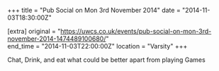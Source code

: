 +++
title = "Pub Social on Mon 3rd November 2014"
date = "2014-11-03T18:30:00Z"

[extra]
original = "https://uwcs.co.uk/events/pub-social-on-mon-3rd-november-2014-1474489100680/"    
end_time = "2014-11-03T22:00:00Z"
location = "Varsity"
+++

Chat, Drink, and eat what could be better apart from playing Games

